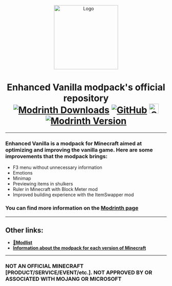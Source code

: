 <p align="center"><img src="https://cdn.modrinth.com/data/1EWqZYl7/0e311d6391f764789d4071aaa96b7b69ffe26b6f.png" alt="Logo" width="200">

<h1 align="center"> Enhanced Vanilla modpack's official repository  <br>
    <a href="https://modrinth.com/modpack/enhanced-vanilla-minecraft"><img alt="Modrinth Downloads" src="https://img.shields.io/modrinth/dt/1EWqZYl7?style=for-the-badge&logo=modrinth&label=Download%20from%20Modrinth&color=dark%20green"></a>
    <a href="https://github.com/nikallow/Enhanced-vanilla-minecraft/blob/main/LICENSE.md"><img alt="GitHub" src="https://img.shields.io/github/license/nikallow/Enhanced-vanilla-minecraft?style=for-the-badge&color=dark%20green"></a>
    <a href="https://fabricmc.net/"><img src="https://cdn.discordapp.com/attachments/705864145169416313/969720133998239794/fabric_supported.png"
        alt="Supported on Fabric" height="30"
    ></a>
    <a href="https://modrinth.com/modpack/enhanced-vanilla-minecraft/versions"><img alt="Modrinth Version" src="https://img.shields.io/modrinth/v/1EWqZYl7?style=for-the-badge&label=Latest%20version"></a>

</h1>

---
### Enhanced Vanilla is a modpack for Minecraft aimed at optimizing and improving the vanilla game. Here are some improvements that the modpack brings: 
* F3 menu without unnecessary information
* Emotions
* Minimap
* Previewing items in shulkers
* Ruler in Minecraft with Block Meter mod
* Improved building experience with the ItemSwapper mod

### You can find more information on the [Modrinth page](https://modrinth.com/modpack/enhanced-vanilla-minecraft)
---

## Other links:

* [**📜Modlist**](https://github.com/nikallow/Enhanced-vanilla-minecraft/blob/main/MODLIST.md)
* [**Information about the modpack for each version of Minecraft**](https://github.com/nikallow/Enhanced-vanilla-minecraft/blob/main/versions.md)

---
### NOT AN OFFICIAL MINECRAFT [PRODUCT/SERVICE/EVENT/etc.]. NOT APPROVED BY OR ASSOCIATED WITH MOJANG OR MICROSOFT
